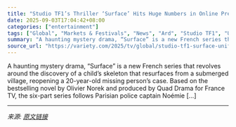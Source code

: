 ```yaml
---
title: "Studio TF1’s Thriller ‘Surface’ Hits Huge Numbers in Online Preview Ahead of French Primetime Premiere"
date: 2025-09-03T17:04:42+08:00
categories: ["entertainment"]
tags: ["Global", "Markets & Festivals", "News", "Ard", "Studio TF1", "UniFrance Rendez-vous"]
summary: "A haunting mystery drama, “Surface” is a new French series that revolves around the discovery of a child’s skeleton that resurfaces from a submerged village, reopening a 20-year-old missing person’s c"
source_url: "https://variety.com/2025/tv/global/studio-tf1-surface-unifrance-rendez-vous-quad-drama-1236506084/"
---
```


A haunting mystery drama, “Surface” is a new French series that revolves around the discovery of a child’s skeleton that resurfaces from a submerged village, reopening a 20-year-old missing person’s case. Based on the bestselling novel by Olivier Norek and produced by Quad Drama for France TV, the six-part series follows Parisian police captain Noémie [&#8230;]

---

*来源: [原文链接](https://variety.com/2025/tv/global/studio-tf1-surface-unifrance-rendez-vous-quad-drama-1236506084/)*
